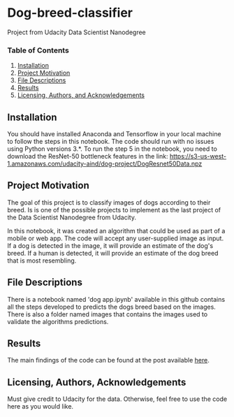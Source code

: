 # Dog-breed-classifier
Project from Udacity Data Scientist Nanodegree

### Table of Contents

1. [Installation](#installation)
2. [Project Motivation](#motivation)
3. [File Descriptions](#files)
4. [Results](#results)
5. [Licensing, Authors, and Acknowledgements](#licensing)

## Installation <a name="installation"></a>
You should have installed Anaconda and Tensorflow in your local machine to follow the steps in this notebook.  The code should run with no issues using Python versions 3.*. To run the step 5 in the notebook, you need to download the ResNet-50 bottleneck features in the link: https://s3-us-west-1.amazonaws.com/udacity-aind/dog-project/DogResnet50Data.npz

## Project Motivation<a name="motivation"></a>
The goal of this project is to classify images of dogs according to their breed. Is is one of the possible projects to implement as the last project of the Data Scientist Nanodegree from Udacity. 

In this notebook, it was created an algorithm that could be used as part of a mobile or web app. The code will accept any user-supplied image as input. If a dog is detected in the image, it will provide an estimate of the dog's breed. If a human is detected, it will provide an estimate of the dog breed that is most resembling. 


## File Descriptions <a name="files"></a>

There is a notebook named 'dog app.ipynb' available in this github contains all the steps developed to predicts the dogs breed based on the images. There is also a folder named images that contains the images used to validate the algorithms predictions.

## Results<a name="results"></a>

The main findings of the code can be found at the post available [here](https://eduardorvduarte.medium.com/using-neural-networks-to-predict-dogs-breeds-227ce263cc4).

## Licensing, Authors, Acknowledgements<a name="licensing"></a>

Must give credit to Udacity for the data.  Otherwise, feel free to use the code here as you would like. 
